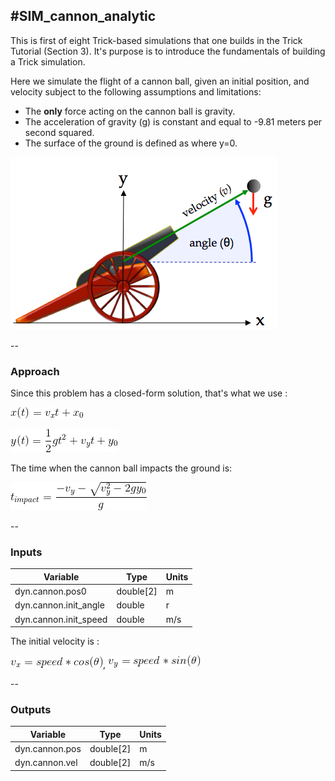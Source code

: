 #SIM\_cannon\_analytic
---
This is first of eight Trick-based simulations that one builds in the Trick
Tutorial (Section 3). It's purpose is to introduce the fundamentals of building
a Trick simulation.

Here we simulate the flight of a cannon ball, given an initial position, and
velocity subject to the following assumptions and limitations:

* The **only** force acting on the cannon ball is gravity.
* The acceleration of gravity (g) is constant and equal to -9.81 meters per
  second squared.
* The surface of the ground is defined as where y=0.

![X(t) = Vx * t + X0](images/CannonInit.png)

--
### Approach

Since this problem has a closed-form solution, that's what we use :

![X(t) = Vx * t + X0](images/solution_x.png)

![Y(t) = (1/2)gt^2 + Vy * t + Y0](images/solution_y.png)

The time when the cannon ball impacts the ground is:

![](images/time_of_impact.png)

--
### Inputs
Variable               | Type           | Units
-----------------------|----------------|-------
dyn.cannon.pos0        | double[2]      | m
dyn.cannon.init\_angle | double         | r
dyn.cannon.init\_speed | double         | m/s

The initial velocity is :

![Vx = speed * cos(angle)](images/initial_vel_x.png),
![Vy = speed * sin(angle)](images/initial_vel_y.png)

--
### Outputs
Variable               | Type           | Units
-----------------------|----------------|--------
dyn.cannon.pos         | double[2]      | m
dyn.cannon.vel         | double[2]      | m/s
